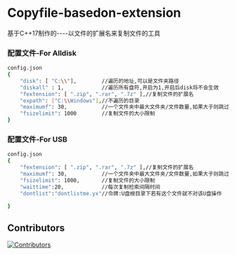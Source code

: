 # Copyfile-basedon-extension
基于C++17制作的----以文件的扩展名来复制文件的工具
### 配置文件-For Alldisk
```bash
config.json
{
    "disk": [ "C:\\"],        //遍历的地址,可以是文件夹路径
    "diskall" : 1,            //遍历所有盘符,开启为1,开启后disk将不会生效
    "fextension": [ ".zip", ".rar", ".7z" ],//复制文件的扩展名
    "expath": ["C:\\Windows"],//不遍历的目录
    "maximumf": 30,           //一个文件夹中最大文件夹/文件数量,如果大于则跳过这个目录
    "fsizelimit": 1000        //复制文件的大小限制
} 
```
### 配置文件-For USB
```bash
config.json
{
    "fextension": [ ".zip", ".rar", ".7z" ],//复制文件的扩展名
    "maximumf": 30,           //一个文件夹中最大文件夹/文件数量,如果大于则跳过这个目录
    "fsizelimit": 1000,       //复制文件的大小限制
    "waittime":20,            //每次复制检索间隔时间
    "dontlist":"dontlistme.yx"//令牌:U盘根目录下若有这个文件就不对该U盘操作

} 
```
## Contributors

[![Contributors](https://contributors-img.web.app/image?repo=Xpercent-YX/Xpercent-YX)](https://github.com/Xpercen/Copyfile-basedon-extension/graphs/contributors)
